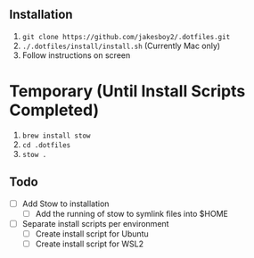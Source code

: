 ## Installation
1. `git clone https://github.com/jakesboy2/.dotfiles.git`
2. `./.dotfiles/install/install.sh` (Currently Mac only)
3. Follow instructions on screen

# Temporary (Until Install Scripts Completed)
1. `brew install stow`
2. `cd .dotfiles`
3. `stow .`

## Todo
* [ ] Add Stow to installation
  * [ ] Add the running of stow to symlink files into $HOME
* [ ] Separate install scripts per environment
  * [ ] Create install script for Ubuntu
  * [ ] Create install script for WSL2
